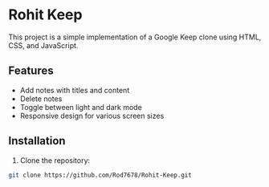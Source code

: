 # Rohit Keep

This project is a simple implementation of a Google Keep clone using HTML, CSS, and JavaScript.

## Features

- Add notes with titles and content
- Delete notes
- Toggle between light and dark mode
- Responsive design for various screen sizes

## Installation

1. Clone the repository:

```bash
git clone https://github.com/Rod7678/Rohit-Keep.git
